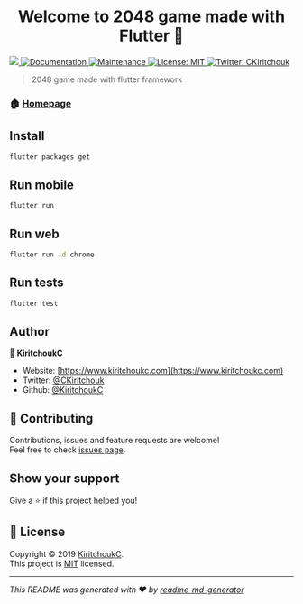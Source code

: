 <h1 align="center">Welcome to 2048 game made with Flutter   👋</h1>
<div>
  <a href="https://codecov.io/gh/KiritchoukC/flutter_web_2048">
    <img src="https://codecov.io/gh/KiritchoukC/flutter_web_2048/branch/master/graph/badge.svg" />
  </a>
  <a href="https://github.com/KiritchoukC/flutter_web_2048#readme" target="_blank">
    <img alt="Documentation" src="https://img.shields.io/badge/documentation-yes-brightgreen.svg" />
  </a>
  <a href="https://github.com/KiritchoukC/flutter_web_2048/graphs/commit-activity" target="_blank">
    <img alt="Maintenance" src="https://img.shields.io/badge/Maintained%3F-yes-green.svg" />
  </a>
  <a href="https://github.com/KiritchoukC/flutter_web_2048/blob/master/LICENSE" target="_blank">
    <img alt="License: MIT" src="https://img.shields.io/github/license/KiritchoukC/2048 with Flutter" />
  </a>
  <a href="https://twitter.com/CKiritchouk" target="_blank">
    <img alt="Twitter: CKiritchouk" src="https://img.shields.io/twitter/follow/CKiritchouk.svg?style=social" />
  </a>
</div>

> 2048 game made with flutter framework

### 🏠 [Homepage](https://github.com/KiritchoukC/flutter_web_2048#readme)

## Install

```sh
flutter packages get
```

## Run mobile

```sh
flutter run
```

## Run web

```sh
flutter run -d chrome
```

## Run tests

```sh
flutter test
```

## Author

👤 **KiritchoukC**

- Website: [https://www.kiritchoukc.com](https://www.kiritchoukc.com)
- Twitter: [@CKiritchouk](https://twitter.com/CKiritchouk)
- Github: [@KiritchoukC](https://github.com/KiritchoukC)

## 🤝 Contributing

Contributions, issues and feature requests are welcome!<br />Feel free to check [issues page](https://github.com/KiritchoukC/flutter_web_2048/issues).

## Show your support

Give a ⭐️ if this project helped you!

## 📝 License

Copyright © 2019 [KiritchoukC](https://github.com/KiritchoukC).<br />
This project is [MIT](https://github.com/KiritchoukC/flutter_web_2048/blob/master/LICENSE) licensed.

---

_This README was generated with ❤️ by [readme-md-generator](https://github.com/kefranabg/readme-md-generator)_
